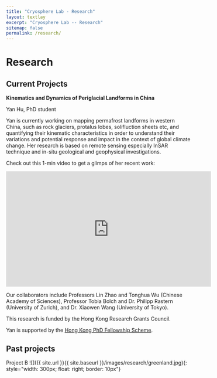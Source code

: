 ```yaml
---
title: "Cryosphere Lab - Research"
layout: textlay
excerpt: "Cryosphere Lab -- Research"
sitemap: false
permalink: /research/
---
```


# Research

## Current Projects
**Kinematics and Dynamics of Periglacial Landforms in China**

Yan Hu, PhD student

Yan is currently working on mapping permafrost landforms in western China, such as rock glaciers, protalus lobes, solifluction sheets etc, and quantifying their kinematic characteristics in order to understand their variations and potential response and impact in the context of global climate change. Her research is based on remote sensing especially InSAR technique and in-situ geological and geophysical investigations. 

Check out this 1-min video to get a glimps of her recent work:
<iframe width="560" height="315" src="https://www.youtube.com/embed/xL42_UPkvI0" frameborder="0" allow="autoplay; encrypted-media" allowfullscreen></iframe>
   
Our collaborators include Professors Lin Zhao and Tonghua Wu (Chinese Academy of Sciences), Professor Tobia Bolch and Dr. Philipp Rastern (University of Zurich), and Dr. Xiaowen Wang (University of Tokyo).

This research is funded by the Hong Kong Research Grants Council.

Yan is supported by the [Hong Kong PhD Fellowship Scheme](http://www.rgc.edu.hk/hkphd).

## Past projects
Project B
![]({{ site.url }}{{ site.baseurl }}/images/research/greenland.jpg){: style="width: 300px; float: right; border: 10px"}


